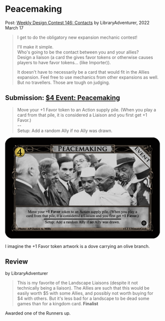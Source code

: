 # Peacemaking
Post: [Weekly Design Contest 146: Contacts](http://forum.dominionstrategy.com/index.php?topic=21141.0)
by LibraryAdventurer, 2022 March 17

> I get to do the obligatory new expansion mechanic contest!
>
> I'll make it simple. <br>
> Who's going to be the contact between you and your allies? <br>
> Design a liaison (a card the gives favor tokens or otherwise causes players to have favor tokens... (like Importer)).
>
> It doesn't have to necessarily be a card that would fit in the Allies expansion. Feel free to use mechanics from other expansions as well. But no travellers. Those are tough on judging.

## Submission: [$4 Event: Peacemaking](https://shardofhonor.github.io/dominion-card-generator/?title=Peacemaking&description=Move%20your%20%2B1%20Favor%20token%20to%20an%20Action%20supply%20pile.%20(When%20you%20play%20a%20card%20from%20that%20pile%2C%20it%20is%20considered%20a%20Liaison%20and%20you%20first%20get%20%2B1%20Favor.)%0A-%0ASetup%3A%20Add%20a%20random%20Ally%20if%20no%20Ally%20was%20drawn.&type=Event&credit=Photo%3A%20AP%2FJames%20A.%20Mills&creator=v1.1%20UltimateGeek&price=%244&preview=&type2=&color2split=1&boldkeys=&picture-x=0.15&picture-y=0.68&picture-zoom=1.2&picture=https%3A%2F%2Fimages.theconversation.com%2Ffiles%2F294918%2Foriginal%2Ffile-20190930-194832-l8j4uc.jpg&expansion=https%3A%2F%2Fcdn4.iconfinder.com%2Fdata%2Ficons%2Fionicons%2F512%2Ficon-disc-512.png&custom-icon=&color0=0&color1=0&size=1)

> Move your +1 Favor token to an Action supply pile. (When you play a card from that pile, it is considered a Liaison and you first get +1 Favor.) <br>
> -- <br>
> Setup: Add a random Ally if no Ally was drawn.

![](event-peacemaking.png)

I imagine the +1 Favor token artwork is a dove carrying an olive branch.

## Review
by LibraryAdventurer

> This is my favorite of the Landscape Liaisons (despite it not technically being a liaison). The Allies are such that this would be easily worth $5 with some Allies, and possibly not worth buying for $4 with others. But it's less bad for a landscape to be dead some games than for a kingdom card. **Finalist**

Awarded one of the Runners up.
